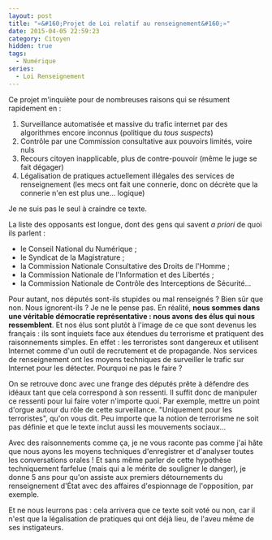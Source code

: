 ```yaml
---
layout: post
title: "«&#160;Projet de Loi relatif au renseignement&#160;»"
date: 2015-04-05 22:59:23
category: Citoyen
hidden: true
tags:
  - Numérique
series:
  - Loi Renseignement
---
```


Ce projet m'inquiète pour de nombreuses raisons qui se résument rapidement en&nbsp;:

1. Surveillance automatisée et massive du trafic internet par des algorithmes encore inconnus (politique du _tous suspects_)
2. Contrôle par une Commission consultative aux pouvoirs limités, voire nuls
3. Recours citoyen inapplicable, plus de contre-pouvoir (même le juge se fait dégager)
4. Légalisation de pratiques actuellement illégales des services de renseignement (les mecs ont fait une connerie, donc on décrète que la connerie n'en est plus une… logique)

Je ne suis pas le seul à craindre ce texte.
<!-- more -->

La liste des opposants est longue, dont des gens qui savent _a priori_ de quoi ils parlent&nbsp;:

*   le Conseil National du Numérique ;
*   le Syndicat de la Magistrature ;
*   la Commission Nationale Consultative des Droits de l'Homme ;
*   la Commission Nationale de l'Information et des Libertés ;
*   la Commission Nationale de Contrôle des Interceptions de Sécurité…

Pour autant, nos députés sont-ils stupides ou mal renseignés&nbsp;? Bien sûr que non. Nous ignorent-ils&nbsp;? Je ne le pense pas. En réalité, **nous sommes dans une véritable démocratie représentative&nbsp;: nous avons des élus qui nous ressemblent**. Et nos élus sont plutôt à l'image de ce que sont devenus les français&nbsp;: ils sont inquiets face aux étendues du terrorisme et pratiquent des raisonnements simples. En effet&nbsp;: les terroristes sont dangereux et utilisent Internet comme d'un outil de recrutement et de propagande. Nos services de renseignement ont les moyens techniques de surveiller le trafic sur Internet pour les détecter. Pourquoi ne pas le faire&nbsp;?

On se retrouve donc avec une frange des députés prête à défendre des idéaux tant que cela correspond à son ressenti. Il suffit donc de manipuler ce ressenti pour lui faire voter n'importe quoi. Par exemple, mettre un point d'orgue autour du rôle de cette surveillance. "Uniquement pour les terroristes", qu'on vous dit. Peu importe que la notion de terrorisme ne soit pas définie et que le texte inclut aussi les mouvements sociaux…

Avec des raisonnements comme ça, je ne vous raconte pas comme j'ai hâte que nous ayons les moyens techniques d'enregistrer et d'analyser toutes les conversations orales ! Et sans même parler de cette hypothèse techniquement farfelue (mais qui a le mérite de souligner le danger), je donne 5 ans pour qu'on assiste aux premiers détournements du renseignement d'État avec des affaires d'espionnage de l'opposition, par exemple.

Et ne nous leurrons pas&nbsp;: cela arrivera que ce texte soit voté ou non, car il n'est que la légalisation de pratiques qui ont déjà lieu, de l'aveu même de ses instigateurs.

